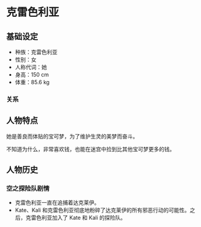 # 克雷色利亚

## 基础设定

- 种族：克雷色利亚
- 性别：女
- 人称代词：她
- 身高：150 cm
- 体重：85.6 kg

### 关系

## 人物特点

她是善良而体贴的宝可梦，为了维护生灵的美梦而奋斗。

不知道为什么，非常喜欢钱，也能在迷宫中捡到比其他宝可梦更多的钱。

## 人物历史

### 空之探险队剧情

- 克雷色利亚一直在追捕着达克莱伊。
- Kate、Kali 和克雷色利亚彻底地粉碎了达克莱伊的所有邪恶行动的可能性。之后，克雷色利亚加入了 Kate 和 Kali 的探险队。